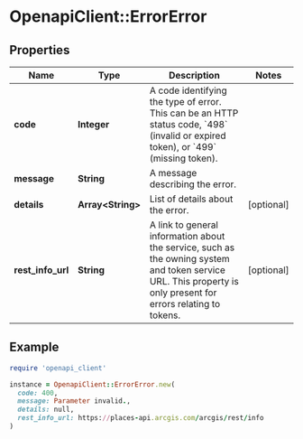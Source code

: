 # OpenapiClient::ErrorError

## Properties

| Name | Type | Description | Notes |
| ---- | ---- | ----------- | ----- |
| **code** | **Integer** | A code identifying the type of error.   This can be an HTTP status code, &#x60;498&#x60; (invalid or expired token), or &#x60;499&#x60; (missing token).  |  |
| **message** | **String** | A message describing the error. |  |
| **details** | **Array&lt;String&gt;** | List of details about the error. | [optional] |
| **rest_info_url** | **String** | A link to general information about the service, such as the owning system and token service URL.   This property is only present for errors relating to tokens.  | [optional] |

## Example

```ruby
require 'openapi_client'

instance = OpenapiClient::ErrorError.new(
  code: 400,
  message: Parameter invalid.,
  details: null,
  rest_info_url: https://places-api.arcgis.com/arcgis/rest/info
)
```

